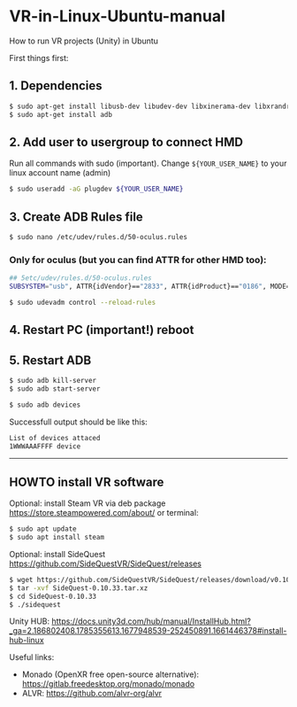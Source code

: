 # VR-in-Linux-Ubuntu-manual
How to run VR projects (Unity) in Ubuntu


First things first:
## 1. Dependencies

```bash
$ sudo apt-get install libusb-dev libudev-dev libxinerama-dev libxrandr-dev
$ sudo apt-get install adb
```

## 2. Add user to usergroup to connect HMD
Run all commands with sudo (important). Change `${YOUR_USER_NAME}` to your linux account name (admin)
```bash
$ sudo useradd -aG plugdev ${YOUR_USER_NAME}
```

## 3. Create ADB Rules file
```bash
$ sudo nano /etc/udev/rules.d/50-oculus.rules
```
### Only for oculus (but you can find ATTR for other HMD too):
```bash
## 5etc/udev/rules.d/50-oculus.rules
SUBSYSTEM="usb", ATTR{idVendor}=="2833", ATTR{idProduct}=="0186", MODE="0660" group="plugdev", symlink+="ocuquest%n" 
```

```bash
$ sudo udevadm control --reload-rules
```

## 4. Restart PC (important!) reboot

## 5. Restart ADB
```bash
$ sudo adb kill-server  
$ sudo adb start-server  

$ sudo adb devices  
```

Successfull output should be like this:
```bash
List of devices attaced
1WWWAAAFFFF device
```

---

## HOWTO install VR software

Optional: install Steam VR via deb package https://store.steampowered.com/about/
or terminal:
```bash
$ sudo apt update
$ sudo apt install steam
```

Optional: install SideQuest https://github.com/SideQuestVR/SideQuest/releases
```bash
$ wget https://github.com/SideQuestVR/SideQuest/releases/download/v0.10.33/SideQuest-0.10.33.tar.xz
$ tar -xvf SideQuest-0.10.33.tar.xz
$ cd SideQuest-0.10.33
$ ./sidequest
```

Unity HUB: https://docs.unity3d.com/hub/manual/InstallHub.html?_ga=2.186802408.1785355613.1677948539-252450891.1661446378#install-hub-linux


Useful links:
* Monado (OpenXR free open-source alternative): https://gitlab.freedesktop.org/monado/monado
* ALVR: https://github.com/alvr-org/alvr
